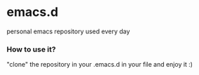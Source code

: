 # emacs.d
personal emacs repository used every day

### How to use it?

"clone" the repository in your .emacs.d in your file and enjoy it :)
